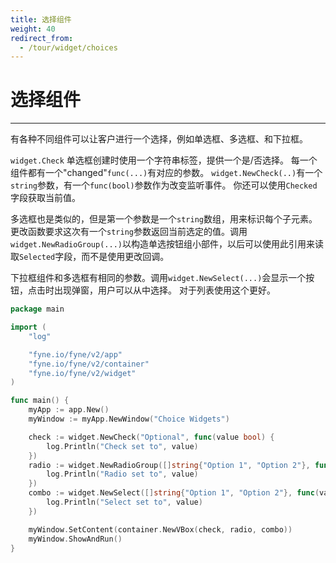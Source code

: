 ```yaml
---
title: 选择组件
weight: 40
redirect_from:
  - /tour/widget/choices
---
```

# 选择组件
---

有各种不同组件可以让客户进行一个选择，例如单选框、多选框、和下拉框。

`widget.Check` 单选框创建时使用一个字符串标签，提供一个是/否选择。
每一个组件都有一个"changed"`func(...)`有对应的参数。
`widget.NewCheck(..)`有一个`string`参数，有一个`func(bool)`参数作为改变监听事件。
你还可以使用`Checked`字段获取当前值。

多选框也是类似的，但是第一个参数是一个`string`数组，用来标识每个子元素。
更改函数要求这次有一个`string`参数返回当前选定的值。调用`widget.NewRadioGroup(...)`以构造单选按钮组小部件，以后可以使用此引用来读取`Selected`字段，而不是使用更改回调。

下拉框组件和多选框有相同的参数。调用`widget.NewSelect(...)`会显示一个按钮，点击时出现弹窗，用户可以从中选择。
对于列表使用这个更好。

```go
package main

import (
	"log"

	"fyne.io/fyne/v2/app"
	"fyne.io/fyne/v2/container"
	"fyne.io/fyne/v2/widget"
)

func main() {
	myApp := app.New()
	myWindow := myApp.NewWindow("Choice Widgets")

	check := widget.NewCheck("Optional", func(value bool) {
		log.Println("Check set to", value)
	})
	radio := widget.NewRadioGroup([]string{"Option 1", "Option 2"}, func(value string) {
		log.Println("Radio set to", value)
	})
	combo := widget.NewSelect([]string{"Option 1", "Option 2"}, func(value string) {
		log.Println("Select set to", value)
	})

	myWindow.SetContent(container.NewVBox(check, radio, combo))
	myWindow.ShowAndRun()
}
```
